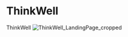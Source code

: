 # ThinkWell
ThinkWell
![ThinkWell_LandingPage_cropped](https://github.com/user-attachments/assets/bf6b38e9-a134-41f8-be2d-89894741ef13)

